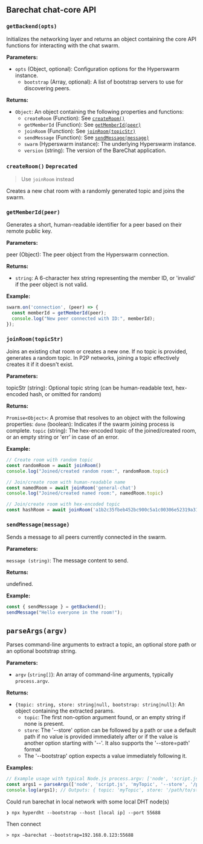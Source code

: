 ## Barechat chat-core API

### `getBackend(opts)`

Initializes the networking layer and returns an object containing the core API functions for interacting with the chat swarm.

**Parameters:**

* `opts` (Object, optional): Configuration options for the Hyperswarm instance.
    * `bootstrap` (Array<string>, optional): A list of bootstrap servers to use for discovering peers.

**Returns:**

* `Object`: An object containing the following properties and functions:
    * `createRoom` (Function): See [`createRoom()`](#createroom)
    * `getMemberId` (Function): See [`getMemberId(peer)`](#getmemberidpeer)
    * `joinRoom` (Function): See [`joinRoom(topicStr)`](#joinroomtopicstr)
    * `sendMessage` (Function): See [`sendMessage(message)`](#sendmessagemessage)
    * `swarm` (Hyperswarm instance): The underlying Hyperswarm instance.
    * `version` (string): The version of the BareChat application.

### `createRoom()` `Deprecated`

> Use `joinRoom` instead

Creates a new chat room with a randomly generated topic and joins the swarm.

### `getMemberId(peer)`

Generates a short, human-readable identifier for a peer based on their remote public key.

**Parameters:**

peer (Object): The peer object from the Hyperswarm connection.

**Returns:**

* `string`: A 6-character hex string representing the member ID, or 'invalid' if the peer object is not valid.

**Example:**

```javascript
swarm.on('connection', (peer) => {
  const memberId = getMemberId(peer);
  console.log("New peer connected with ID:", memberId);
});
```

### `joinRoom(topicStr)`

Joins an existing chat room or creates a new one. If no topic is provided, generates a random topic.
In P2P networks, joining a topic effectively creates it if it doesn't exist.

**Parameters:**

topicStr (string): Optional topic string (can be human-readable text, hex-encoded hash, or omitted for random)

**Returns:**

`Promise<Object>`: A promise that resolves to an object with the following properties:
`done` (boolean): Indicates if the swarm joining process is complete.
`topic` (string): The hex-encoded topic of the joined/created room, or an empty string or 'err' in case of an error.

**Example:**

```javascript
// Create room with random topic
const randomRoom = await joinRoom()
console.log("Joined/created random room:", randomRoom.topic)

// Join/create room with human-readable name
const namedRoom = await joinRoom('general-chat')
console.log("Joined/created named room:", namedRoom.topic)

// Join/create room with hex-encoded topic
const hashRoom = await joinRoom('a1b2c35fbeb452bc900c5a1c00306e52319a3159317312f54fe5a246d634f51a')
```

### `sendMessage(message)`

Sends a message to all peers currently connected in the swarm.

**Parameters:**

`message (string)`: The message content to send.

**Returns:**

undefined.

**Example:**

```javascript
const { sendMessage } = getBackend();
sendMessage("Hello everyone in the room!");
```

## `parseArgs(argv)`

Parses command-line arguments to extract a topic, an optional store path or an optional bootstrap string.

**Parameters:**

* `argv` (`string[]`): An array of command-line arguments, typically `process.argv`.

**Returns:**

* `{topic: string, store: string|null, bootstrap: string|null}`: An object containing the extracted params.
    * `topic`: The first non-option argument found, or an empty string if none is present.
    * `store`: The '--store' option can be followed by a path or use a default
    path if no value is provided immediately after or if the value is another
    option starting with '--'. It also supports the '--store=path' format
    * The '--bootstrap' option expects a value immediately following it.

**Examples:**

```javascript
// Example usage with typical Node.js process.argv: ['node', 'script.js', 'myTopic', '--store', '/path/to/store']
const args1 = parseArgs(['node', 'script.js', 'myTopic', '--store', '/path/to/store']);
console.log(args1); // Outputs: { topic: 'myTopic', store: '/path/to/store' }
```

Could run barechat in local network with some local DHT node(s)

```
❯ npx hyperdht --bootstrap --host [local ip] --port 55688
```

Then connect

```
> npx —barechat --bootstrap=192.168.0.123:55688
```
